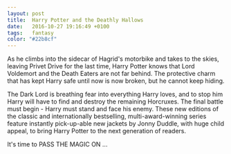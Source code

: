```yaml
---
layout: post
title:  Harry Potter and the Deathly Hallows
date:   2016-10-27 19:16:49 +0100
tags:   fantasy
color: "#22b8cf"
---
```


As he climbs into the sidecar of Hagrid's motorbike and takes to the skies, leaving Privet Drive for the last time, Harry Potter knows that Lord Voldemort and the Death Eaters are not far behind. The protective charm that has kept Harry safe until now is now broken, but he cannot keep hiding.

The Dark Lord is breathing fear into everything Harry loves, and to stop him Harry will have to find and destroy the remaining Horcruxes. The final battle must begin - Harry must stand and face his enemy. These new editions of the classic and internationally bestselling, multi-award-winning series feature instantly pick-up-able new jackets by Jonny Duddle, with huge child appeal, to bring Harry Potter to the next generation of readers.

It's time to PASS THE MAGIC ON ...
